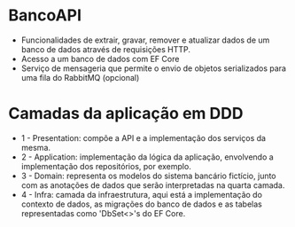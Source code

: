 # BancoAPI

* Funcionalidades de extrair, gravar, remover e atualizar dados de um banco de dados através de requisições HTTP.
* Acesso a um banco de dados com EF Core
* Serviço de mensageria que permite o envio de objetos serializados para uma fila do RabbitMQ (opcional)

# Camadas da aplicação em DDD
* 1 - Presentation: compõe a API e a implementação dos serviços da mesma.
* 2 - Application: implementação da lógica da aplicação, envolvendo a implementação dos repositórios, por exemplo.
* 3 - Domain: representa os modelos do sistema bancário fictício, junto com as anotações de dados que serão interpretadas na quarta camada.
* 4 - Infra: camada da infraestrutura, aqui está a implementação do contexto de dados, as migrações do banco de dados e as tabelas representadas como 'DbSet<>'s do EF Core.
